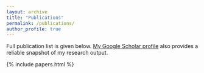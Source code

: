```yaml
---
layout: archive
title: "Publications"
permalink: /publications/
author_profile: true
---
```


Full publication list is given below. <a href="https://scholar.google.com.au/citations?user=MFi65f4AAAAJ&hl=en">My Google Scholar profile</a> also provides a reliable snapshot of my research output.

{% include papers.html %}
